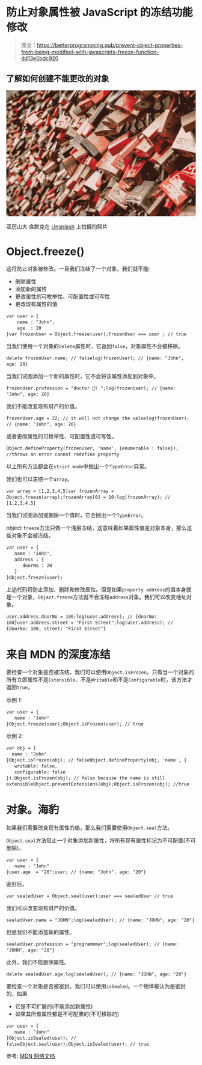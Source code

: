 # 防止对象属性被 JavaScript 的冻结功能修改

> 原文：<https://betterprogramming.pub/prevent-object-properties-from-being-modified-with-javascripts-freeze-function-dd13e5bdc920>

## 了解如何创建不能更改的对象

![](img/e056e3a1fe06c30f63a1c73b334f11a0.png)

亚历山大·席默克在 [Unsplash](https://unsplash.com/s/photos/secure?utm_source=unsplash&utm_medium=referral&utm_content=creditCopyText) 上拍摄的照片

# Object.freeze()

这将防止对象被修改。一旦我们冻结了一个对象，我们就不能:

*   删除属性
*   添加新的属性
*   更改属性的可枚举性、可配置性或可写性
*   更改现有属性的值

```
var user = {
    name : "John",
    age  : 20
}var frozenUser = Object.freeze(user);frozenUser === user ; // true
```

当我们使用一个对象的`delete`属性时，它返回`false`，对象属性不会被移除。

```
delete frozenUser.name; // falselog(frozenUser); // {name: "John", age: 20}
```

当我们试图添加一个新的属性时，它不会将该属性添加到对象中。

```
frozenUser.profession = "doctor 👨‍⚕️ ";log(frozenUser); // {name: "John", age: 20}
```

我们不能改变现有财产的价值。

```
frozenUser.age = 22; // it will not change the valuelog(frozenUser); // {name: "John", age: 20}
```

或者更改属性的可枚举性、可配置性或可写性。

```
Object.defineProperty(frozenUser, 'name', {enumerable : false});
//throws an error cannot redefine property
```

以上所有方法都会在`strict mode`中抛出一个`TypeError`异常。

我们也可以冻结一个`array`。

```
var array = [1,2,3,4,5]var frozenArray = Object.freeze(array);frozenArray[0] = 10;log(frozenArray); // [1,2,3,4,5]
```

当我们试图添加或删除一个值时，它会抛出一个`TypeError`。

object `freeze`方法只做一个浅层冻结，这意味着如果属性值是对象本身，那么这些对象不会被冻结。

```
var user = {
   name : "John",
   address : {
      doorNo : 20
   } 
}Object.freeze(user);
```

上述代码将防止添加、删除和修改属性。但是如果`property address`的值本身就是一个对象，`Object.freeze`方法就不会冻结`address`对象。我们可以改变地址对象。

```
user.address.doorNo = 100;log(user.address); // {doorNo: 100}user.address.street = "First Street";log(user.address); // {doorNo: 100, street: "First Street"}
```

# 来自 MDN 的深度冻结

要检查一个对象是否被冻结，我们可以使用`Object.isFrozen`。只有当一个对象的所有立即属性不是`Extensible`、不是`Writable`和不是`Configurable`时，该方法才返回`true`。

示例 1:

```
var user = {
   name : "John"
}Object.freeze(user);Object.isFrozen(user); // true
```

示例 2:

```
var obj = {
  name : "John"
}Object.isFrozen(obj); // falseObject.defineProperty(obj, 'name', {
   writable: false,
   configurable: false
});Object.isFrozen(obj); // false because the name is still extensibleObject.preventExtensions(obj);Object.isFrozen(obj); //true
```

# 对象。海豹

如果我们需要改变现有属性的值，那么我们需要使用`Object.seal`方法。

`Object.seal`方法阻止一个对象添加新属性，将所有现有属性标记为不可配置(不可删除)。

```
var user = {
   name : "John"
}user.age  = "20";user; // {name: "John", age: "20"}
```

密封后，

```
var sealedUser = Object.seal(user);user === sealedUser // true
```

我们可以改变现有财产的价值。

```
sealedUser.name = "JOHN";log(sealedUser); // {name: "JOHN", age: "20"}
```

但是我们不能添加新的属性。

```
sealedUser.profession = "programmmer";log(sealedUser); // {name: "JOHN", age: "20"}
```

此外，我们不能删除属性。

```
delete sealedUser.age;log(sealedUser); // {name: "JOHN", age: "20"}
```

要检查一个对象是否被密封，我们可以使用`isSealed`。一个物体被认为是密封的，如果

*   它是不可扩展的(不能添加新属性)
*   如果其所有属性都是不可配置的(不可移除的)

```
var user = {
   name : "John"
}Object.isSealed(user); // falseObject.seal(user);Object.isSealed(user); // true
```

参考: [MDN 网络文档](https://developer.mozilla.org/en-US/)